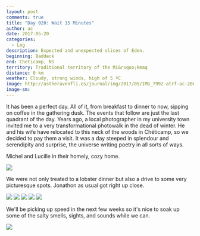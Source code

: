 ```yaml
---
layout: post
comments: true
title: "Day 020: Wait 15 Minutes"
author: ac
date: 2017-05-20
categories:
  - Log
description: Expected and unexpected slices of Eden.
beginning: Baddeck
end: Cheticamp, NS
territory: Traditional territory of the Mi&rsquo;kmaq 
distance: 0 km
weather: Cloudy, strong winds, high of 5 ºC
image: http://astheravenfli.es/journal/img/2017/05/IMG_7992-atrf-ac-2000-web.jpg
image-sm:
---
```


It has been a perfect day. All of it, from breakfast to dinner to now, sipping on coffee in the gathering dusk. The events that follow are just the last quadrant of the day. Years ago, a local photographer in my university town invited me to a very transformational photowalk in the dead of winter. He and his wife have relocated to this neck of the woods in Chéticamp, so we decided to pay them a visit. It was a day steeped in splendour and serendipity and surprise, the universe writing poetry in all sorts of ways. 

Michel and Lucille in their homely, cozy home.

<img src="http://astheravenfli.es/journal/img/2017/05/IMG_8019-atrf-ac-2000-web.jpg">

We were not only treated to a lobster dinner but also a drive to some very picturesque spots. Jonathon as usual got right up close.  

<img src="http://astheravenfli.es/journal/img/2017/05/IMG_8016-atrf-ac-2000-web.jpg">

<img src="http://astheravenfli.es/journal/img/2017/05/IMG_8038-atrf-ac-2000-web.jpg">


<img src="http://astheravenfli.es/journal/img/2017/05/IMG_8041-atrf-ac-2000-web.jpg">

<img src="http://astheravenfli.es/journal/img/2017/05/IMG_8064-atrf-ac-2000-web.jpg">

<img src="http://astheravenfli.es/journal/img/2017/05/IMG_8080-atrf-ac-2000-web.jpg">

We'll be picking up speed in the next few weeks so it's nice to soak up some of the salty smells, sights, and sounds while we can.

<img src="http://astheravenfli.es/journal/img/2017/05/IMG_8084-atrf-ac-2000-web.jpg">
